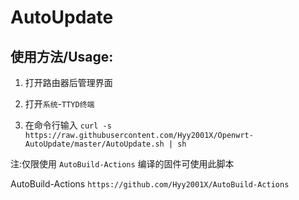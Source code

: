 # AutoUpdate
使用方法/Usage: 
-

1. 打开路由器后管理界面

2. 打开`系统`-`TTYD终端`

3. 在命令行输入 `curl -s https://raw.githubusercontent.com/Hyy2001X/Openwrt-AutoUpdate/master/AutoUpdate.sh | sh`

注:仅限使用 `AutoBuild-Actions` 编译的固件可使用此脚本

AutoBuild-Actions `https://github.com/Hyy2001X/AutoBuild-Actions`
